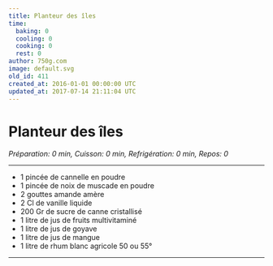 ```yaml
---
title: Planteur des îles
time:
  baking: 0
  cooling: 0
  cooking: 0
  rest: 0
author: 750g.com
image: default.svg
old_id: 411
created_at: 2016-01-01 00:00:00 UTC
updated_at: 2017-07-14 21:11:04 UTC
---
```


# Planteur des îles

_Préparation: 0 min, Cuisson: 0 min, Refrigération: 0 min, Repos: 0_

---

- 1 pincée de cannelle en poudre
- 1 pincée de noix de muscade en poudre
- 2 gouttes amande amère
- 2 Cl de vanille liquide
- 200 Gr de sucre de canne cristallisé
- 1 litre de jus de fruits multivitaminé
- 1 litre de jus de goyave
- 1 litre de jus de mangue
- 1 litre de rhum blanc agricole 50 ou 55°

---
